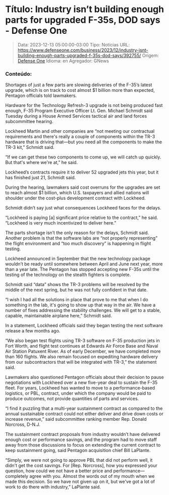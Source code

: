 # Título: Industry isn’t building enough parts for upgraded F-35s, DOD says - Defense One

>Data: 2023-12-13 05:00:00-03:00
>Tipo: Notícias
>URL: https://www.defenseone.com/business/2023/12/industry-isnt-building-enough-parts-upgraded-f-35s-dod-says/392755/
>Origem: [Defense One](https://www.defenseone.com)
>Idioma: en
>Agregador: GNews

### Conteúdo:

Shortages of just a few parts are slowing deliveries of the F-35’s latest upgrade, which is on track to cost almost $1 billion more than expected, Pentagon officials told lawmakers.

Hardware for the Technology Refresh-3 upgrade is not being produced fast enough, F-35 Program Executive Officer Lt. Gen. Michael Schmidt said Tuesday during a House Armed Services tactical air and land forces subcommittee hearing.

Lockheed Martin and other companies are “not meeting our contractual requirements and there's really a couple of components within the TR-3 hardware that is driving that—but you need all the components to make the TR-3 kit,” Schmidt said.

“If we can get these two components to come up, we will catch up quickly. But that's where we're at,” he said.

Lockheed’s contracts require it to deliver 52 upgraded jets this year, but it has finished just 21, Schmidt said.

During the hearing, lawmakers said cost overruns for the upgrades are set to reach almost $1 billion, which U.S. taxpayers and allied nations will shoulder under the cost-plus development contract with Lockheed.

Schmidt didn’t say just what consequences Lockheed faces for the delays.

“Lockheed is paying [a] significant price relative to the contract,” he said. “Lockheed is very much incentivized to deliver here.”

The parts shortage isn’t the only reason for the delays, Schmidt said. Another problem is that the software labs are “not properly representing” the flight environment and “too much discovery” is happening in flight testing.

Lockheed announced in September that the new technology package wouldn’t be ready until somewhere between April and June next year, more than a year late. The Pentagon has stopped accepting new F-35s until the testing of the technology on the stealth fighters is complete.

Schmidt said “data” shows the TR-3 problems will be resolved by the middle of the next spring, but he was not fully confident in that date.

“I wish I had all the solutions in place that prove to me that when I do something in the lab, it's going to show up that way in the air. We have a number of fixes addressing the stability challenges. We will get to a stable, capable, maintainable airplane here,” Schmidt said.

In a statement, Lockheed officials said they began testing the next software release a few months ago.

“We also began test flights using TR-3 software on F-35 production jets in Fort Worth, and flight test continues at Edwards Air Force Base and Naval Air Station Patuxent River. As of early December, we have completed more than 160 flights. We also remain focused on expediting hardware delivery from our subcontractors that will be integrated with TR-3,” the statement said.

Lawmakers also questioned Pentagon officials about their decision to pause negotiations with Lockheed over a new five-year deal to sustain the F-35 fleet. For years, Lockheed has wanted to move to a performance-based logistics, or PBL, contract, under which the company would be paid to produce outcomes, not provide quantities of parts and services.

“I find it puzzling that a multi-year sustainment contract as compared to the annual sustainable contract could not either deliver and drive down costs or increase revenue,” said subcommittee ranking member Rep. Donald Norcross, D-N.J.

The sustainment contract proposals from industry wouldn’t have delivered enough cost or performance savings, and the program had to move staff away from those discussions to focus on extending the current contract to keep sustainment going, said Pentagon acquisition chief Bill LaPlante.

“Simply, we were not going to approve PBL that did not perform well, it didn't get the cost savings. For [Rep. Norcross], how you expressed your question, how could we not have a better price and performance—completely agree with you. Almost the words out of my mouth when we made this decision. So we have not given up on it, but we've got a lot of work to do there with industry,” LaPlante said.
